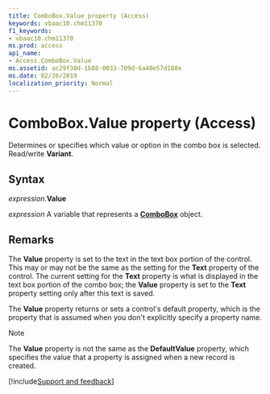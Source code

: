 ```yaml
---
title: ComboBox.Value property (Access)
keywords: vbaac10.chm11370
f1_keywords:
- vbaac10.chm11370
ms.prod: access
api_name:
- Access.ComboBox.Value
ms.assetid: ac29f38d-1b88-0033-709d-6a40e57d188e
ms.date: 02/26/2019
localization_priority: Normal
---
```



# ComboBox.Value property (Access)

Determines or specifies which value or option in the combo box is selected. Read/write **Variant**.


## Syntax

_expression_.**Value**

_expression_ A variable that represents a **[ComboBox](Access.ComboBox.md)** object.


## Remarks

The **Value** property is set to the text in the text box portion of the control. This may or may not be the same as the setting for the **Text** property of the control. The current setting for the **Text** property is what is displayed in the text box portion of the combo box; the **Value** property is set to the **Text** property setting only after this text is saved.

The **Value** property returns or sets a control's default property, which is the property that is assumed when you don't explicitly specify a property name.

> [!NOTE] 
> The **Value** property is not the same as the **DefaultValue** property, which specifies the value that a property is assigned when a new record is created.




[!include[Support and feedback](~/includes/feedback-boilerplate.md)]
